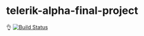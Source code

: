 # telerik-alpha-final-project
👌
[![Build Status](http://35.190.4.35/job/Telerik%20Final%20Project/badge/icon)](http://35.190.4.35/job/Telerik%20Final%20Project/)
